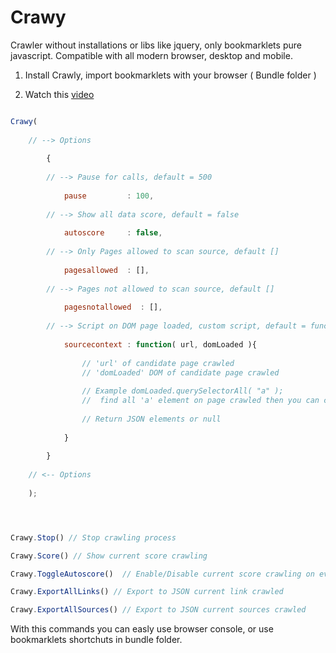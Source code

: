 Crawy
======

Crawler without installations or libs like jquery, only bookmarklets pure javascript.
Compatible with all modern browser, desktop and mobile.

1. Install Crawly, import bookmarklets with your browser ( Bundle folder )

2. Watch this [ video ](http://j.mp/2d5ZMG6) 

```javascript

Crawy( 
        
    // --> Options    
        
        { 
            
        // --> Pause for calls, default = 500
            
            pause         : 100,
            
        // --> Show all data score, default = false
            
            autoscore     : false,
            
        // --> Only Pages allowed to scan source, default []
            
            pagesallowed  : [], 
            
        // --> Pages not allowed to scan source, default []
            
            pagesnotallowed  : [], 
            
        // --> Script on DOM page loaded, custom script, default = function(){}
            
            sourcecontext : function( url, domLoaded ){
            
                // 'url' of candidate page crawled
                // 'domLoaded' DOM of candidate page crawled
                
                // Example domLoaded.querySelectorAll( "a" );
                //  find all 'a' element on page crawled then you can customize your candidate source
            
                // Return JSON elements or null
            
            }
            
        }
        
    // <-- Options 
        
    );




Crawy.Stop() // Stop crawling process

Crawy.Score() // Show current score crawling

Crawy.ToggleAutoscore()  // Enable/Disable current score crawling on every call

Crawy.ExportAllLinks() // Export to JSON current link crawled

Crawy.ExportAllSources() // Export to JSON current sources crawled

```

With this commands you can easly use browser console, or use bookmarklets shortchuts in bundle folder.


